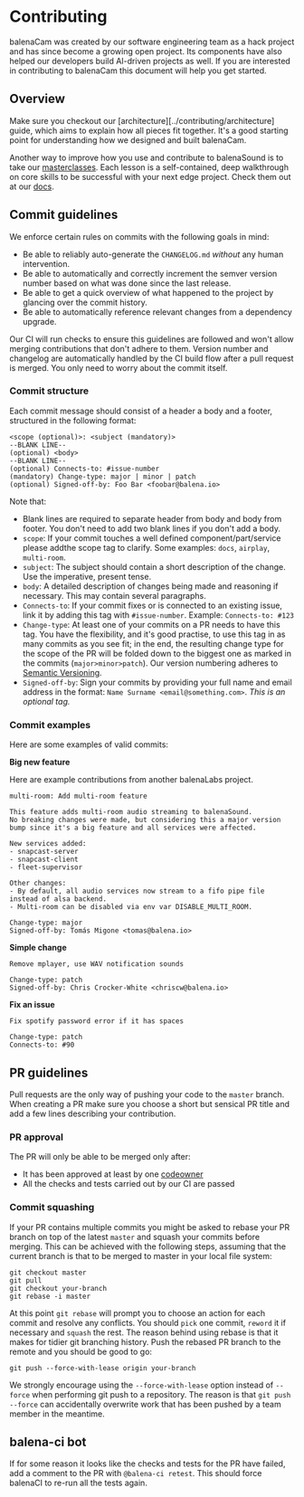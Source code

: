 # Contributing

balenaCam was created by our software engineering team as a hack project and has since become a growing open project. Its components have also helped our developers build AI-driven projects as well. If you are interested in contributing to balenaCam this document will help you get started.


## Overview

Make sure you checkout our [architecture][../contributing/architecture] guide, which aims to explain how all pieces fit together. It's a good starting point for understanding how we designed and built balenaCam. 

Another way to improve how you use and contribute to balenaSound is to take our [masterclasses](https://www.balena.io/docs/learn/more/masterclasses/overview/). Each lesson is a self-contained, deep walkthrough on core skills to be successful with your next edge project. Check them out at our [docs](https://www.balena.io/docs/learn/more/masterclasses/overview/).


## Commit guidelines

We enforce certain rules on commits with the following goals in mind:

- Be able to reliably auto-generate the `CHANGELOG.md` *without* any human intervention.
- Be able to automatically and correctly increment the semver version number based on what was done since the last release.
- Be able to get a quick overview of what happened to the project by glancing over the commit history.
- Be able to automatically reference relevant changes from a dependency upgrade.

Our CI will run checks to ensure this guidelines are followed and won't allow merging contributions that don't adhere to them. Version number and changelog are automatically handled by the CI build flow after a pull request is merged. You only need to worry about the commit itself.

### Commit structure

Each commit message should consist of a header a body and a footer, structured in the following format:

```
<scope (optional)>: <subject (mandatory)>
--BLANK LINE--
(optional) <body>
--BLANK LINE--
(optional) Connects-to: #issue-number
(mandatory) Change-type: major | minor | patch
(optional) Signed-off-by: Foo Bar <foobar@balena.io>
```

Note that:
- Blank lines are required to separate header from body and body from footer. You don't need to add two blank lines if you don't add a body.
- `scope`: If your commit touches a well defined component/part/service please addthe scope tag to clarify. Some examples: `docs`, `airplay`, `multi-room`.
- `subject`: The subject should contain a short description of the change. Use the imperative, present tense.
- `body`: A detailed description of changes being made and reasoning if necessary. This may contain several paragraphs.
- `Connects-to`: If your commit fixes or is connected to an existing issue, link it by adding this tag with `#issue-number`. Example: `Connects-to: #123`
- `Change-type`: At least one of your commits on a PR needs to have this tag. You have the flexibility, and it's good practise, to use this tag in as many commits as you see fit; in the end, the resulting change type for the scope of the PR will be folded down to the biggest one as marked in the commits (`major>minor>patch`). Our version numbering adheres to [Semantic Versioning](http://semver.org/).
- `Signed-off-by`: Sign your commits by providing your full name and email address in the format: `Name Surname <email@something.com>`. *This is an optional tag.*


### Commit examples

Here are some examples of valid commits:

**Big new feature**

Here are example contributions from another balenaLabs project.

```
multi-room: Add multi-room feature

This feature adds multi-room audio streaming to balenaSound.
No breaking changes were made, but considering this a major version bump since it's a big feature and all services were affected.

New services added:
- snapcast-server
- snapcast-client
- fleet-supervisor

Other changes:
- By default, all audio services now stream to a fifo pipe file instead of alsa backend.
- Multi-room can be disabled via env var DISABLE_MULTI_ROOM.

Change-type: major
Signed-off-by: Tomás Migone <tomas@balena.io>
```

**Simple change**
```
Remove mplayer, use WAV notification sounds

Change-type: patch
Signed-off-by: Chris Crocker-White <chriscw@balena.io>
```

**Fix an issue**
```
Fix spotify password error if it has spaces

Change-type: patch
Connects-to: #90
```

## PR guidelines
Pull requests are the only way of pushing your code to the `master` branch. When creating a PR make sure you choose a short but sensical PR title and add a few lines describing your contribution.

### PR approval
The PR will only be able to be merged only after:
- It has been approved at least by one [codeowner](https://github.com/balenalabs/balena-cam/blob/master/.github/CODEOWNERS)
- All the checks and tests carried out by our CI are passed


### Commit squashing
If your PR contains multiple commits you might be asked to rebase your PR branch on top of the latest `master` and squash your commits before merging. This can be achieved with the following steps, assuming that the current branch is that to be merged to master in your local file system:

```
git checkout master
git pull
git checkout your-branch
git rebase -i master
```

At this point `git rebase` will prompt you to choose an action for each commit and resolve any conflicts. You should `pick` one commit, `reword` it if necessary and `squash` the rest. The reason behind using rebase is that it makes for tidier git branching history. Push the rebased PR branch to the remote and you should be good to go:

```
git push --force-with-lease origin your-branch
```

We strongly encourage using the `--force-with-lease` option instead of `--force` when performing git push to a repository. The reason is that `git push --force` can accidentally overwrite work that has been pushed by a team member in the meantime.

## balena-ci bot

If for some reason it looks like the checks and tests for the PR have failed, add a comment to the PR with `@balena-ci retest`. This should force balenaCI to re-run all the tests again.